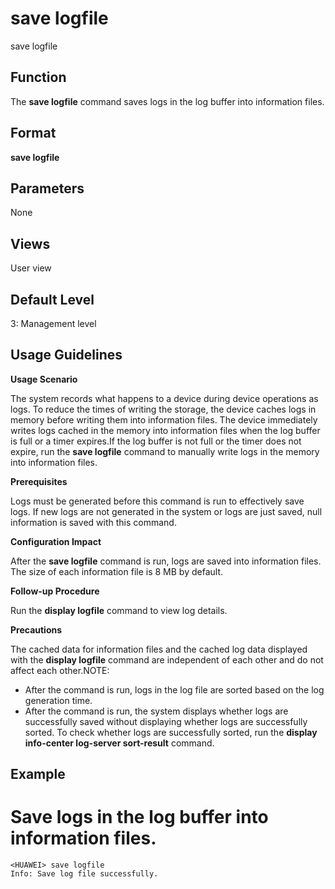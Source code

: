 save logfile
============

save logfile

Function
--------



The **save logfile** command saves logs in the log buffer into information files.




Format
------

**save logfile**


Parameters
----------

None

Views
-----

User view


Default Level
-------------

3: Management level


Usage Guidelines
----------------

**Usage Scenario**



The system records what happens to a device during device operations as logs. To reduce the times of writing the storage, the device caches logs in memory before writing them into information files. The device immediately writes logs cached in the memory into information files when the log buffer is full or a timer expires.If the log buffer is not full or the timer does not expire, run the **save logfile** command to manually write logs in the memory into information files.



**Prerequisites**



Logs must be generated before this command is run to effectively save logs. If new logs are not generated in the system or logs are just saved, null information is saved with this command.



**Configuration Impact**

After the **save logfile** command is run, logs are saved into information files. The size of each information file is 8 MB by default.

**Follow-up Procedure**

Run the **display logfile** command to view log details.

**Precautions**

The cached data for information files and the cached log data displayed with the **display logfile** command are independent of each other and do not affect each other.NOTE:

* After the command is run, logs in the log file are sorted based on the log generation time.
* After the command is run, the system displays whether logs are successfully saved without displaying whether logs are successfully sorted. To check whether logs are successfully sorted, run the **display info-center log-server sort-result** command.


Example
-------

# Save logs in the log buffer into information files.
```
<HUAWEI> save logfile
Info: Save log file successfully.

```